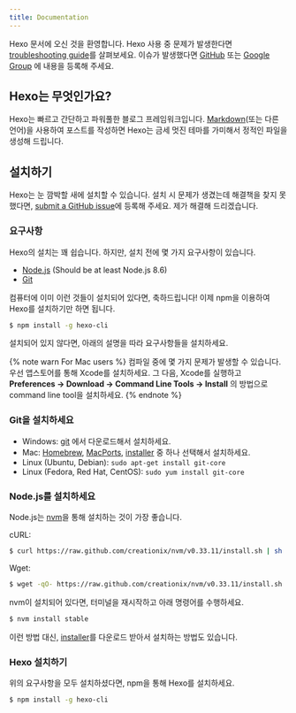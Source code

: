 ```yaml
---
title: Documentation
---
```

Hexo 문서에 오신 것을 환영합니다. Hexo 사용 중 문제가 발생한다면 [troubleshooting guide](troubleshooting.html)를 살펴보세요. 이슈가 발생했다면 [GitHub](https://github.com/hexojs/hexo/issues) 또는 [Google Group](https://groups.google.com/group/hexo) 에 내용을 등록해 주세요.

## Hexo는 무엇인가요?

Hexo는 빠르고 간단하고 파워풀한 블로그 프레임워크입니다. [Markdown](http://daringfireball.net/projects/markdown/)(또는 다른 언어)을 사용하여 포스트를 작성하면 Hexo는 금세 멋진 테마를 가미해서 정적인 파일을 생성해 드립니다.

## 설치하기

Hexo는 눈 깜박할 새에 설치할 수 있습니다. 설치 시 문제가 생겼는데 해결책을 찾지 못했다면, [submit a GitHub issue](https://github.com/hexojs/hexo/issues)에 등록해 주세요. 제가 해결해 드리겠습니다.

### 요구사항

Hexo의 설치는 꽤 쉽습니다. 하지만, 설치 전에 몇 가지 요구사항이 있습니다.

- [Node.js](http://nodejs.org/) (Should be at least Node.js 8.6)
- [Git](http://git-scm.com/)

컴퓨터에 이미 이런 것들이 설치되어 있다면, 축하드립니다! 이제 npm을 이용하여 Hexo를 설치하기만 하면 됩니다.

``` bash
$ npm install -g hexo-cli
```

설치되어 있지 않다면, 아래의 설명을 따라 요구사항들을 설치하세요.

{% note warn For Mac users %}
컴파일 중에 몇 가지 문제가 발생할 수 있습니다. 우선 앱스토어를 통해 Xcode를 설치하세요. 그 다음, Xcode를 실행하고 **Preferences -> Download -> Command Line Tools -> Install** 의 방법으로 command line tool을 설치하세요.
{% endnote %}

### Git을 설치하세요

- Windows: [git](https://git-scm.com/download/win) 에서 다운로드해서 설치하세요.
- Mac: [Homebrew](http://mxcl.github.com/homebrew/), [MacPorts](http://www.macports.org/), [installer](http://sourceforge.net/projects/git-osx-installer/) 중 하나 선택해서 설치하세요.
- Linux (Ubuntu, Debian): `sudo apt-get install git-core`
- Linux (Fedora, Red Hat, CentOS): `sudo yum install git-core`

### Node.js를 설치하세요

Node.js는 [nvm](https://github.com/creationix/nvm)을 통해 설치하는 것이 가장 좋습니다.

cURL:

``` bash
$ curl https://raw.github.com/creationix/nvm/v0.33.11/install.sh | sh
```

Wget:

``` bash
$ wget -qO- https://raw.github.com/creationix/nvm/v0.33.11/install.sh | sh
```

nvm이 설치되어 있다면, 터미널을 재시작하고 아래 명령어를 수행하세요.

``` bash
$ nvm install stable
```

이런 방법 대신, [installer](http://nodejs.org/)를 다운로드 받아서 설치하는 방법도 있습니다.

### Hexo 설치하기

위의 요구사항을 모두 설치하셨다면, npm을 통해 Hexo를 설치하세요.

``` bash
$ npm install -g hexo-cli
```
